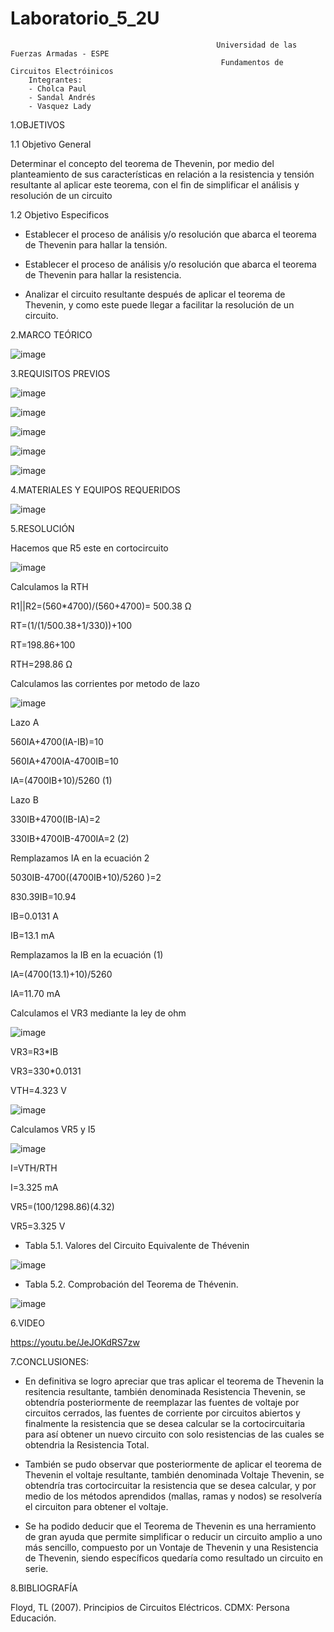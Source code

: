 # Laboratorio_5_2U

                                                  Universidad de las Fuerzas Armadas - ESPE
                                                   Fundamentos de Circuitos Electróinicos
        Integrantes:
        - Cholca Paul
        - Sandal Andrés
        - Vasquez Lady
 
1.OBJETIVOS

1.1 Objetivo General

Determinar el concepto del teorema de Thevenin, por medio del planteamiento de sus características en relación a la resistencia y tensión resultante al aplicar este teorema, con el fin de simplificar el análisis y resolución de un circuito


1.2 Objetivo  Especificos

- Establecer el proceso de análisis y/o resolución que abarca el teorema de Thevenin para hallar la tensión.

- Establecer el proceso de análisis y/o resolución que abarca el teorema de Thevenin para hallar la resistencia.

- Analizar el circuito resultante después de aplicar el teorema de Thevenin, y como este puede llegar a facilitar la resolución de un circuito.

2.MARCO TEÓRICO

![image](https://user-images.githubusercontent.com/105687213/177677385-88625e4f-ea07-43b1-b410-ee8f07080cf7.png)

3.REQUISITOS PREVIOS


![image](https://user-images.githubusercontent.com/105687375/177696876-aa87a40b-00f2-47b7-b6c2-952bb05d6cf9.png)

![image](https://user-images.githubusercontent.com/105687375/177696911-fea2d4c6-5051-4530-ad8c-8c8b060fbdc4.png)

![image](https://user-images.githubusercontent.com/105687375/177696965-09805bf1-6e01-4829-8bfa-e1ffe74ca799.png)

![image](https://user-images.githubusercontent.com/105687375/177696985-cd3ef2fe-b47b-4cd0-a7a0-a4c62e93d3e4.png)

![image](https://user-images.githubusercontent.com/105687375/177697014-d14edd79-b935-4fe2-87dc-33706094db51.png)

4.MATERIALES Y EQUIPOS REQUERIDOS

![image](https://user-images.githubusercontent.com/105687213/177677519-8239d745-b2f8-425d-82f5-569636ba5072.png)

5.RESOLUCIÓN

Hacemos que R5 este en cortocircuito

![image](https://user-images.githubusercontent.com/105687213/177700606-86a7cbb9-a179-4c6c-ac4f-bfb39d796353.png)


Calculamos la RTH

R1||R2=(560*4700)/(560+4700)= 500.38 Ω

RT=(1/(1/500.38+1/330))+100 

RT=198.86+100 

RTH=298.86 Ω



Calculamos las corrientes por metodo de lazo

![image](https://user-images.githubusercontent.com/105687213/177700845-3a436d1a-4cf3-4dd6-83e5-c0f930257bea.png)


Lazo A

560IA+4700(IA-IB)=10 

560IA+4700IA-4700IB=10 

IA=(4700IB+10)/5260      (1)

Lazo B

330IB+4700(IB-IA)=2 

330IB+4700IB-4700IA=2    (2)

Remplazamos IA en la ecuación 2

5030IB-4700((4700IB+10)/5260  )=2 

830.39IB=10.94 

IB=0.0131 A 

IB=13.1 mA 

Remplazamos la IB en la ecuación (1)

IA=(4700(13.1)+10)/5260 

IA=11.70 mA 

Calculamos el VR3 mediante la ley de ohm

![image](https://user-images.githubusercontent.com/105687213/177701015-f9c3093e-1959-46a6-9836-8825ee175cd0.png)

VR3=R3*IB 

VR3=330*0.0131 

VTH=4.323 V

![image](https://user-images.githubusercontent.com/105687213/177701237-cca0dd1a-8390-4b45-88fc-c9c7cb715f62.png)

Calculamos VR5 y I5

![image](https://user-images.githubusercontent.com/105687213/177701373-45ce677b-2a61-47ab-9935-d66b46115574.png)

I=VTH/RTH

I=3.325 mA

VR5=(100/1298.86)(4.32)

VR5=3.325 V



- Tabla 5.1. Valores del Circuito Equivalente de Thévenin

![image](https://user-images.githubusercontent.com/105684550/177697622-4b8a73ed-760a-48df-8c73-f770a2a35dc0.png)

- Tabla 5.2. Comprobación del Teorema de Thévenin.

![image](https://user-images.githubusercontent.com/105684550/177697676-5a868844-8ada-4bad-8947-84ff02eabe6f.png)

6.VIDEO

https://youtu.be/JeJOKdRS7zw

7.CONCLUSIONES:

- En definitiva se logro apreciar que tras aplicar el teorema de Thevenin la resitencia resultante, también denominada Resistencia Thevenin, se obtendría posteriormente de reemplazar las fuentes de voltaje por circuitos cerrados, las fuentes de corriente por circuitos abiertos y finalmente la resistencia que se desea calcular se la cortocircuitaria para así obtener un nuevo circuito con solo resistencias de las cuales se obtendria la Resistencia Total.

- También se pudo observar que posteriormente de aplicar el teorema de Thevenin el voltaje resultante, también denominada Voltaje Thevenin, se obtendría tras cortocircuitar la resistencia que se desea calcular, y por medio de los métodos aprendidos (mallas, ramas y nodos) se resolvería el circuiton para obtener el voltaje.

- Se ha podido deducir que el Teorema de Thevenin es una herramiento de gran ayuda que permite simplificar o reducir un circuito amplio a uno más sencillo, compuesto por un Vontaje de Thevenin y una Resistencia de Thevenin, siendo específicos quedaría como resultado un circuito en serie.

8.BIBLIOGRAFÍA

Floyd, TL (2007). Principios de Circuitos Eléctricos. CDMX: Persona Educación.
